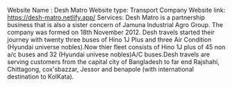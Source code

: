 Website Name : Desh Matro
Website type: Transport Company
Website link: https://desh-matro.netlify.app/
Services: Desh Matro is a partnership business that is also a sister concern of Jamuna Industrial Agro Group. The company was formed on 18th November 2012. Desh travels started their journey with twenty three buses of Hino 1J Plus and three Air Condition (Hyundai universe nobles).Now thier fleet consists of Hino 1J plus of 45 non a/c buses and 32 (Hyundai univese nobles)A/C buses.Desh travels are serving customers from the capital city of Bangladesh to far end Rajshahi, Chittagong, cox'sbazzar, Jessor and benapole
(with international destination to KolKata).
